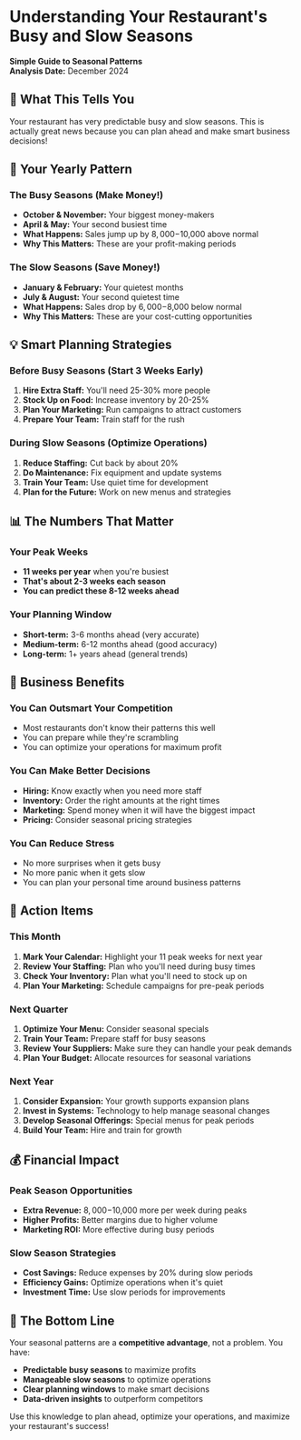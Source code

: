 # Understanding Your Restaurant's Busy and Slow Seasons
**Simple Guide to Seasonal Patterns**  
**Analysis Date:** December 2024  

## 🎯 **What This Tells You**

Your restaurant has very predictable busy and slow seasons. This is actually great news because you can plan ahead and make smart business decisions!

## 📅 **Your Yearly Pattern**

### **The Busy Seasons (Make Money!)**
- **October & November:** Your biggest money-makers
- **April & May:** Your second busiest time
- **What Happens:** Sales jump up by $8,000-$10,000 above normal
- **Why This Matters:** These are your profit-making periods

### **The Slow Seasons (Save Money!)**
- **January & February:** Your quietest months
- **July & August:** Your second quietest time
- **What Happens:** Sales drop by $6,000-$8,000 below normal
- **Why This Matters:** These are your cost-cutting opportunities

## 💡 **Smart Planning Strategies**

### **Before Busy Seasons (Start 3 Weeks Early)**
1. **Hire Extra Staff:** You'll need 25-30% more people
2. **Stock Up on Food:** Increase inventory by 20-25%
3. **Plan Your Marketing:** Run campaigns to attract customers
4. **Prepare Your Team:** Train staff for the rush

### **During Slow Seasons (Optimize Operations)**
1. **Reduce Staffing:** Cut back by about 20%
2. **Do Maintenance:** Fix equipment and update systems
3. **Train Your Team:** Use quiet time for development
4. **Plan for the Future:** Work on new menus and strategies

## 📊 **The Numbers That Matter**

### **Your Peak Weeks**
- **11 weeks per year** when you're busiest
- **That's about 2-3 weeks each season**
- **You can predict these 8-12 weeks ahead**

### **Your Planning Window**
- **Short-term:** 3-6 months ahead (very accurate)
- **Medium-term:** 6-12 months ahead (good accuracy)
- **Long-term:** 1+ years ahead (general trends)

## 🎯 **Business Benefits**

### **You Can Outsmart Your Competition**
- Most restaurants don't know their patterns this well
- You can prepare while they're scrambling
- You can optimize your operations for maximum profit

### **You Can Make Better Decisions**
- **Hiring:** Know exactly when you need more staff
- **Inventory:** Order the right amounts at the right times
- **Marketing:** Spend money when it will have the biggest impact
- **Pricing:** Consider seasonal pricing strategies

### **You Can Reduce Stress**
- No more surprises when it gets busy
- No more panic when it gets slow
- You can plan your personal time around business patterns

## 🚀 **Action Items**

### **This Month**
1. **Mark Your Calendar:** Highlight your 11 peak weeks for next year
2. **Review Your Staffing:** Plan who you'll need during busy times
3. **Check Your Inventory:** Plan what you'll need to stock up on
4. **Plan Your Marketing:** Schedule campaigns for pre-peak periods

### **Next Quarter**
1. **Optimize Your Menu:** Consider seasonal specials
2. **Train Your Team:** Prepare staff for busy seasons
3. **Review Your Suppliers:** Make sure they can handle your peak demands
4. **Plan Your Budget:** Allocate resources for seasonal variations

### **Next Year**
1. **Consider Expansion:** Your growth supports expansion plans
2. **Invest in Systems:** Technology to help manage seasonal changes
3. **Develop Seasonal Offerings:** Special menus for peak periods
4. **Build Your Team:** Hire and train for growth

## 💰 **Financial Impact**

### **Peak Season Opportunities**
- **Extra Revenue:** $8,000-$10,000 more per week during peaks
- **Higher Profits:** Better margins due to higher volume
- **Marketing ROI:** More effective during busy periods

### **Slow Season Strategies**
- **Cost Savings:** Reduce expenses by 20% during slow periods
- **Efficiency Gains:** Optimize operations when it's quiet
- **Investment Time:** Use slow periods for improvements

## 🎉 **The Bottom Line**

Your seasonal patterns are a **competitive advantage**, not a problem. You have:
- **Predictable busy seasons** to maximize profits
- **Manageable slow seasons** to optimize operations
- **Clear planning windows** to make smart decisions
- **Data-driven insights** to outperform competitors

Use this knowledge to plan ahead, optimize your operations, and maximize your restaurant's success!



